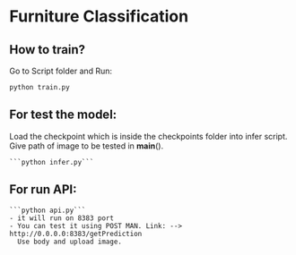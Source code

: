 # Furniture Classification

## How to train?
  
  Go to Script folder and Run:
  
   ```python train.py```
    
## For test the model:
  
  Load the checkpoint which is inside the checkpoints folder into infer script.
  Give path of image to be tested in __main__().
    
    ```python infer.py```
    
## For run API:
    
    ```python api.py```
    - it will run on 8383 port
    - You can test it using POST MAN. Link: --> http://0.0.0.0:8383/getPrediction
      Use body and upload image.
    
    

